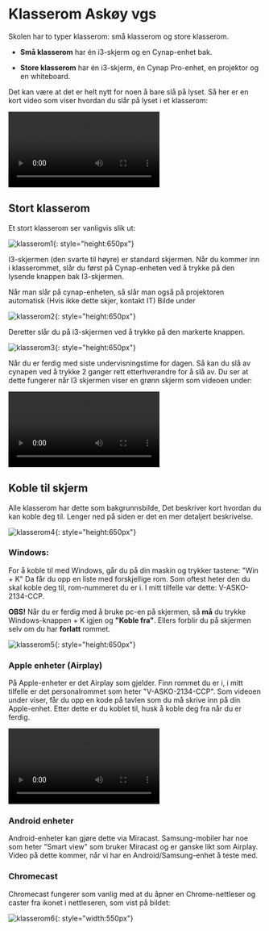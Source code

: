 # Klasserom Askøy vgs

Skolen har to typer klasserom: små klasserom og store klasserom.

- **Små klasserom** har én i3-skjerm og en Cynap-enhet bak.  

- **Store klasserom** har én i3-skjerm, én Cynap Pro-enhet, en projektor og en whiteboard.  

Det kan være at det er helt nytt for noen å bare slå på lyset. Så her er en kort video som viser hvordan du slår på lyset i et klasserom:  

<video src="https://github.com/milarn/mkdocs/assets/50296048/2565a0cc-632c-4ef9-acea-737f2d933ccc" controls="controls" style="max-height: 430px;">
</video>

## Stort klasserom

Et stort klasserom ser vanligvis slik ut:  

![klasserom1](\img\stortklasserom.jpg){: style="height:650px"}  

I3-skjermen (den svarte til høyre) er standard skjermen. Når du kommer inn i klasserommet, slår du først på Cynap-enheten ved å trykke på den lysende knappen bak I3-skjermen.  

Når man slår på cynap-enheten, så slår man også på projektoren automatisk (Hvis ikke dette skjer, kontakt IT) Bilde under  

![klasserom2](\img\cynapstortklasserom.jpg){: style="height:650px"}  

Deretter slår du på i3-skjermen ved å trykke på den markerte knappen.

![klasserom3](\img\i3skjermpå.jpg){: style="height:650px"}  

Når du er ferdig med siste undervisningstime for dagen. Så kan du slå av cynapen ved å trykke 2 ganger rett etterhverandre for å slå av. Du ser at dette fungerer når I3 skjermen viser en grønn skjerm som videoen under:

<video src="https://github.com/milarn/mkdocs/assets/50296048/5f104c24-d69c-4050-b5cb-b8e1ff3fc63d" controls="controls" style="max-height: 430px;">
</video>

## Koble til skjerm

Alle klasserom har dette som bakgrunnsbilde, Det beskriver kort hvordan du kan koble deg til. Lenger ned på siden er det en mer detaljert beskrivelse.  

![klasserom4](\img\bakgrunn1.png){: style="height:650px"}  

### Windows:

For å koble til med Windows, går du på din maskin og trykker tastene: "Win + K" Da får du opp en liste med forskjellige rom. Som oftest heter den du skal koble deg til, rom-nummeret du er i. I mitt tilfelle var dette: V-ASKO-2134-CCP.  

**OBS!** Når du er ferdig med å bruke pc-en på skjermen, så **må** du trykke Windows-knappen + K igjen og **"Koble fra"**. Ellers forblir du på skjermen selv om du har **forlatt** rommet.

![klasserom5](\img\kobletilskjermwin.png){: style="height:650px"}  

### Apple enheter (Airplay)

På Apple-enheter er det Airplay som gjelder. Finn rommet du er i, i mitt tilfelle er det personalrommet som heter "V-ASKO-2134-CCP". Som videoen under viser, får du opp en kode på tavlen som du må skrive inn på din Apple-enhet. Etter dette er du koblet til, husk å koble deg fra når du er ferdig.

<video src="https://github.com/milarn/mkdocs/assets/50296048/f7853761-c499-4c6e-b8fd-29c223725995" controls="controls" style="max-height: 430px;">
</video>

### Android enheter

Android-enheter kan gjøre dette via Miracast. Samsung-mobiler har noe som heter "Smart view" som bruker Miracast og er ganske likt som Airplay. Video på dette kommer, når vi har en Android/Samsung-enhet å teste med.

### Chromecast

Chromecast fungerer som vanlig med at du åpner en Chrome-nettleser og caster fra ikonet i nettleseren, som vist på bildet:  

![klasserom6](\img\chromecast.png){: style="width:550px"}  